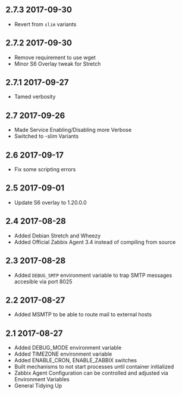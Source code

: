 ## 2.7.3 2017-09-30 <dave at tiredofit dot ca>

* Revert from `slim` variants

## 2.7.2 2017-09-30 <dave at tiredofit dot ca>

* Remove requirement to use wget 
* Minor S6 Overlay tweak for Stretch

## 2.7.1 2017-09-27 <dave at tiredofit dot ca>

* Tamed verbosity

## 2.7 2017-09-26 <dave at tiredofit dot ca>

* Made Service Enabling/Disabling more Verbose
* Switched to -slim Variants

## 2.6 2017-09-17 <dave at tiredofit dot ca>

* Fix some scripting errors

## 2.5 2017-09-01 <dave at tiredofit dot ca>

* Update S6 overlay to 1.20.0.0

## 2.4 2017-08-28 <dave at tiredofit dot ca>

* Added Debian Stretch and Wheezy 
* Added Official Zabbix Agent 3.4 instead of compiling from source

## 2.3 2017-08-28 <dave at tiredofit dot ca>

* Added `DEBUG_SMTP` environment variable to trap SMTP messages accesible via port 8025

## 2.2 2017-08-27 <dave at tiredofit dot ca>

* Added MSMTP to be able to route mail to external hosts

## 2.1 2017-08-27 <dave at tiredofit dot ca>

* Added DEBUG_MODE environment variable
* Added TIMEZONE environment variable
* Added ENABLE_CRON, ENABLE_ZABBIX switches
* Built mechanisms to not start processes until container initialized
* Zabbix Agent Configuration can be controlled and adjusted via Environment Variables
* General Tidying Up

